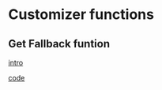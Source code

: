 # Customizer functions

<!-- panels:start -->


<!-- div:title-panel -->
## Get Fallback funtion
<!-- div:left-panel -->
[intro](get-fallback/intro.md ':include :type=md')
<!-- div:right-panel -->
[code](get-fallback/code.md ':include :type=md')


<!-- panels:end -->

